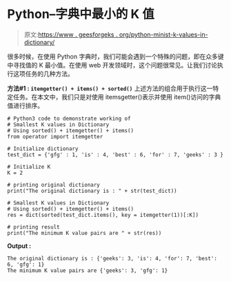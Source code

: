 # Python–字典中最小的 K 值

> 原文:[https://www . geesforgeks . org/python-minist-k-values-in-dictionary/](https://www.geeksforgeeks.org/python-smallest-k-values-in-dictionary/)

很多时候，在使用 Python 字典时，我们可能会遇到一个特殊的问题，即在众多键中寻找值的 K 最小值。在使用 web 开发领域时，这个问题很常见。让我们讨论执行这项任务的几种方法。

**方法#1 : `itemgetter() + items() + sorted()`**
上述方法的组合用于执行这一特定任务。在本文中，我们只是对使用 itemsgetter()表示并使用 item()访问的字典值进行排序。

```
# Python3 code to demonstrate working of
# Smallest K values in Dictionary
# Using sorted() + itemgetter() + items()
from operator import itemgetter

# Initialize dictionary
test_dict = {'gfg' : 1, 'is' : 4, 'best' : 6, 'for' : 7, 'geeks' : 3 }

# Initialize K 
K = 2

# printing original dictionary
print("The original dictionary is : " + str(test_dict))

# Smallest K values in Dictionary
# Using sorted() + itemgetter() + items()
res = dict(sorted(test_dict.items(), key = itemgetter(1))[:K])

# printing result
print("The minimum K value pairs are " + str(res))
```

**Output :**

```
The original dictionary is : {'geeks': 3, 'is': 4, 'for': 7, 'best': 6, 'gfg': 1}
The minimum K value pairs are {'geeks': 3, 'gfg': 1}

```